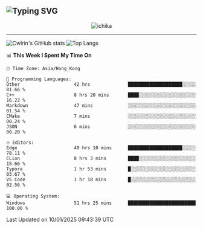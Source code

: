 ![Typing SVG](https://readme-typing-svg.demolab.com?font=Jost&size=24&pause=1000&color=7799EE&vCenter=true&multiline=true&random=false&width=435&height=100&lines=Hi+there;I'm+Sakurakouji+Nanaha;You+can+also+tell+me+Cwlrin%E2%98%86)
---
<p align="center">
  <img src="https://image.cwlrin.wiki/images/2024/11/09/1000015899.md.png" alt="ichika" border="0" />
</p>

---
![Cwlrin's GitHub stats](https://github-readme-stats.vercel.app/api?username=cwlrin&show_icons=true&theme=buefy)
![Top Langs](https://github-readme-stats.vercel.app/api/top-langs/?username=cwlrin&layout=compact&hide=html,css)

<!--START_SECTION:waka-->
📊 **This Week I Spent My Time On** 

```text
🕑︎ Time Zone: Asia/Hong_Kong

💬 Programming Languages: 
Other                    42 hrs              ████████████████████░░░░░   81.66 % 
C++                      8 hrs 20 mins       ████░░░░░░░░░░░░░░░░░░░░░   16.22 % 
Markdown                 47 mins             ░░░░░░░░░░░░░░░░░░░░░░░░░   01.54 % 
CMake                    7 mins              ░░░░░░░░░░░░░░░░░░░░░░░░░   00.24 % 
JSON                     6 mins              ░░░░░░░░░░░░░░░░░░░░░░░░░   00.20 % 

🔥 Editors: 
Edge                     40 hrs 10 mins      ████████████████████░░░░░   78.11 % 
CLion                    8 hrs 3 mins        ████░░░░░░░░░░░░░░░░░░░░░   15.66 % 
Typora                   1 hr 53 mins        █░░░░░░░░░░░░░░░░░░░░░░░░   03.67 % 
VS Code                  1 hr 18 mins        █░░░░░░░░░░░░░░░░░░░░░░░░   02.56 % 

💻 Operating System: 
Windows                  51 hrs 25 mins      █████████████████████████   100.00 % 
```


 Last Updated on 10/01/2025 09:43:39 UTC
<!--END_SECTION:waka-->
